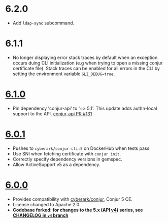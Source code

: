 # 6.2.0

* Add `ldap-sync` subcommand.

# 6.1.1

* No longer displaying error stack traces by default when an exception occurs duing CLI
  initialization (e.g when trying to open a missing conjur certificate file). Stack traces
  can be enabled for all errors in the CLI by setting the environment variable `GLI_DEBUG=true`.

# [6.1.0](https://github.com/cyberark/conjur-cli/releases/tag/v6.1.0)

* Pin dependency 'conjur-api' to '~> 5.1'. This update adds authn-local support to the API. [conjur-api PR #131](https://github.com/cyberark/conjur-api-ruby/pull/131)

# [6.0.1](https://github.com/cyberark/conjur-cli/releases/tag/v6.0.1)

* Pushes to `cyberark/conjur-cli:5` on DockerHub when tests pass
* Use SNI when fetching certificate with `conjur init`.
* Correctly specify dependency versions in gemspec.
* Allow ActiveSupport v5 as a dependency.

# [6.0.0](https://github.com/cyberark/conjur-cli/releases/tag/v6.0.0)

* Provides compatibility with [cyberark/conjur](https://github.com/cyberark/conjur), Conjur 5 CE.
* License changed to Apache 2.0.
* **Codebase forked: for changes to the 5.x (API [v4][v4-branch]) series, see
  [CHANGELOG in `v4` branch][v4-changelog]**

[v4-branch]: https://github.com/cyberark/conjur-cli/tree/v4
[v4-changelog]: https://github.com/cyberark/conjur-cli/blob/v4/CHANGELOG.md
